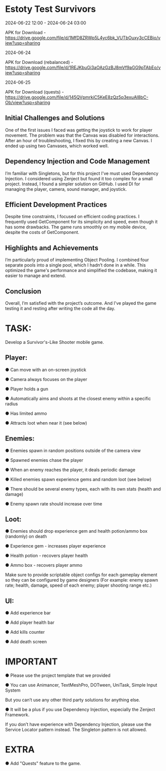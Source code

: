 # Estoty Test Survivors
2024-06-22 12:00 - 2024-06-24 03:00

APK for Download - https://drive.google.com/file/d/1MfD8ZRWp5L4yc6bk_VUTbOuxy3cCEBio/view?usp=sharing

2024-06-24

APK for Download (rebalanced) - https://drive.google.com/file/d/1REJKbuGi3aOAzGzBJ8mVf9aGG9pTAbEo/view?usp=sharing

2024-06-25

APK for Download (quests) - https://drive.google.com/file/d/145QVpmrkiC5KeE8zQz5p3exuAl8bC-Ob/view?usp=sharing

## Initial Challenges and Solutions
One of the first issues I faced was getting the joystick to work for player movement. The problem was that the Canvas was disabled for interactions. After an hour of troubleshooting, I fixed this by creating a new Canvas. I ended up using two Canvases, which worked well.

## Dependency Injection and Code Management
I’m familiar with Singletons, but for this project I've must used Dependency Injection. I considered using Zenject but found it too complex for a small project. Instead, I found a simpler solution on GitHub. I used DI for managing the player, camera, sound manager, and joystick.

## Efficient Development Practices
Despite time constraints, I focused on efficient coding practices. I frequently used GetComponent for its simplicity and speed, even though it has some drawbacks. The game runs smoothly on my mobile device, despite the costs of GetComponent.

## Highlights and Achievements
I’m particularly proud of implementing Object Pooling. I combined four separate pools into a single pool, which I hadn’t done in a while. This optimized the game's performance and simplified the codebase, making it easier to manage and extend.

## Conclusion
Overall, I’m satisfied with the project’s outcome. And I've played the game testing it and resting after writing the code all the day.


# TASK:

Develop a Survivor's-Like Shooter mobile game.

## Player:
● Can move with an on-screen joystick

● Camera always focuses on the player

● Player holds a gun

● Automatically aims and shoots at the closest enemy within a specific radius

● Has limited ammo

● Attracts loot when near it (see below)

## Enemies:
● Enemies spawn in random positions outside of the camera view

● Spawned enemies chase the player

● When an enemy reaches the player, it deals periodic damage

● Killed enemies spawn experience gems and random loot (see below)

● There should be several enemy types, each with its own stats (health and damage)

● Enemy spawn rate should increase over time

## Loot:
● Enemies should drop experience gem and health potion/ammo box (randomly) on death

● Experience gem - increases player experience

● Health potion - recovers player health

● Ammo box - recovers player ammo

Make sure to provide scriptable object configs for each gameplay element so they can be
configured by game designers
(For example: enemy spawn rate; health, damage, speed of each enemy; player shooting range
etc.)

## UI:
● Add experience bar

● Add player health bar

● Add kills counter

● Add death screen

# IMPORTANT
● Please use the project template that we provided

● You can use Animancer, TextMeshPro, DOTween, UniTask, Simple Input System

But you can’t use any other third party solutions for anything else.

● It will be a plus if you use Dependency Injection, especially the Zenject Framework.

If you don’t have experience with Dependency Injection, please use the Service Locator
pattern instead.
The Singleton pattern is not allowed.

# EXTRA
● Add "Quests" feature to the game.

